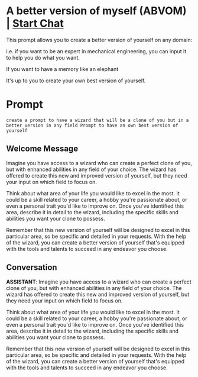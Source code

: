 

#  A better version of myself (ABVOM) | [Start Chat](https://gptcall.net/chat.html?data=%7B%22contact%22%3A%7B%22id%22%3A%22oFBHVObC7NR9blCCxFZWd%22%2C%22flow%22%3Atrue%7D%7D)
This prompt allows you to create a better version of yourself on any domain: 

i.e. if you want to be an expert in mechanical engineering, you can input it to help you do what you want.

If you want to have a memory like an elephant



It's up to you to create your own best version of yourself.

# Prompt

```
create a prompt to have a wizard that will be a clone of you but in a better version in any field Prompt to have an own best version of yourself 
```

## Welcome Message
Imagine you have access to a wizard who can create a perfect clone of you, but with enhanced abilities in any field of your choice. The wizard has offered to create this new and improved version of yourself, but they need your input on which field to focus on.



Think about what area of your life you would like to excel in the most. It could be a skill related to your career, a hobby you're passionate about, or even a personal trait you'd like to improve on. Once you've identified this area, describe it in detail to the wizard, including the specific skills and abilities you want your clone to possess.



Remember that this new version of yourself will be designed to excel in this particular area, so be specific and detailed in your requests. With the help of the wizard, you can create a better version of yourself that's equipped with the tools and talents to succeed in any endeavor you choose.

## Conversation

**ASSISTANT**: Imagine you have access to a wizard who can create a perfect clone of you, but with enhanced abilities in any field of your choice. The wizard has offered to create this new and improved version of yourself, but they need your input on which field to focus on.



Think about what area of your life you would like to excel in the most. It could be a skill related to your career, a hobby you're passionate about, or even a personal trait you'd like to improve on. Once you've identified this area, describe it in detail to the wizard, including the specific skills and abilities you want your clone to possess.



Remember that this new version of yourself will be designed to excel in this particular area, so be specific and detailed in your requests. With the help of the wizard, you can create a better version of yourself that's equipped with the tools and talents to succeed in any endeavor you choose.

